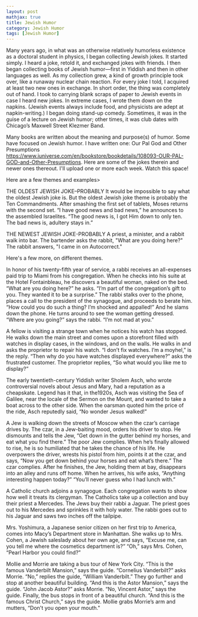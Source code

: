 ```yaml
---
layout: post
mathjax: true
title: Jewish Humor
category: Jewish Humor
tags: [Jewish Humor]
---
```



Many years ago, in what was an otherwise relatively humorless existence as a doctoral student in physics, I began collecting Jewish jokes. It started simply. I heard a joke, retold it, and exchanged jokes with friends. I then began collecting books of Jewish humor—first in Yiddish and then in other languages as well. As my collection grew, a kind of growth principle took over, like a runaway nuclear chain reaction. For every joke I told, I acquired at least two new ones in exchange. In short order, the thing was completely out of hand. I took to carrying blank scraps of paper to Jewish events in case I heard new jokes. In extreme cases, I wrote them down on the napkins. (Jewish events always include food, and physicists are adept at napkin-writing.) I began doing stand-up comedy. Sometimes, it was in the guise of a lecture on Jewish humor; other times, it was club dates with Chicago’s Maxwell Street Klezmer Band. 

Many books are written about the meaning and purpose(s) of humor. Some have focused on Jewish humor. I have written one: 
Our Pal God and Other Presumptions
https://www.iuniverse.com/en/bookstore/bookdetails/108093-OUR-PAL-GOD-and-Other-Presumptions.
Here are some of the jokes therein and newer ones thereout. I'll upload one or more each week. Watch this space!  

Here are a few themes and examples>

THE OLDEST JEWISH JOKE–PROBABLY
It would be impossible to say what the oldest Jewish joke is. But the oldest Jewish joke theme is probably the Ten Commandments. After smashing the first set of tablets, Moses returns with the second set.
“I have good news and bad news,” he announces to the assembled Israelites. “The good news is, I got Him down to only ten. The bad news is, adultery stays in.”

THE NEWEST JEWISH JOKE-PROBABLY
A priest, a minister, and a rabbit walk into  bar.  The bartender asks the rabbit, "What are you doing here?" The rabbit answers, "I came in on Autocorrect."

Here's a few more, on different themes.

In honor of his twenty-fifth year of service, a rabbi receives an all-expenses paid trip to Miami from his congregation. When he checks into his suite at the Hotel Fontainbleau, he discovers a beautiful woman, naked on the bed.
“What are you doing here?” he asks.
“I’m part of the congregation’s gift to you. They wanted it to be a surprise.”
The rabbi stalks over to the phone, places a call to the president of the synagogue, and proceeds to berate him. “How could you do such a thing? I’m shocked and appalled!” And he slams down the phone.
He turns around to see the woman getting dressed. “Where are you going?” says the rabbi. “I’m not mad at you.”

A fellow is visiting a strange town when he notices his watch has stopped. He walks down the main street and comes upon a storefront filled with watches in display cases, in the windows, and on the walls. He walks in and asks the proprietor to repair his watch.
“I don’t fix watches. I’m a moyhel,” is the reply.
“Then why do you have watches displayed everywhere?” asks the frustrated customer.
The proprietor replies, “So what would you like me to display?”

The early twentieth-century Yiddish writer Sholem Asch, who wrote controversial novels about Jesus and Mary, had a reputation as a cheapskate. Legend has it that, in the1920s, Asch was visiting the Sea of Galilee, near the locale of the Sermon on the Mount, and wanted to take a boat across to the other side. When the oarsman quoted him the price of the ride, Asch reputedly said, “No wonder Jesus walked!”

A Jew is walking down the streets of Moscow when the czar’s carriage drives by. The czar, in a Jew-baiting mood, orders his driver to stop. He dismounts and tells the Jew, “Get down in the gutter behind my horses, and eat what you find there.”
The poor Jew complies. When he’s finally allowed to rise, he is so humiliated that he takes the chance of his life. He overpowers the driver, wrests his pistol from him, points it at the czar, and says, “Now you get down behind your horses and eat what’s there.” The czar complies.
After he finishes, the Jew, holding them at bay, disappears into an alley and runs off home.
When he arrives, his wife asks, “Anything interesting happen today?”
“You’ll never guess who I had lunch with.”

A Catholic church adjoins a synagogue. Each congregation wants to show how well it treats its clergyman. The Catholics take up a collection and buy their priest a Mercedes. The Jews buy their rabbi a Jaguar. The priest goes out to his Mercedes and sprinkles it with holy water. The rabbi goes out to his Jaguar and saws two inches off the tailpipe.

Mrs. Yoshimura, a Japanese senior citizen on her first trip to America, comes into Macy’s Department store in Manhattan. She walks up to Mrs. Cohen, a Jewish saleslady about her own age, and says, “Excuse me, can you tell me where the cosmetics department is?”
“Oh,” says Mrs. Cohen, “Pearl Harbor you could find?”

Mollie and Morrie are taking a bus tour of New York City.
“This is the famous Vanderbilt Mansion,” says the guide.
“Cornelius Vanderbilt?” asks Morrie.
“No,” replies the guide, “William Vanderbilt.”
They go further and stop at another beautiful building.
“And this is the Astor Mansion,” says the guide.
“John Jacob Astor?” asks Morrie.
“No, Vincent Astor,” says the guide.
Finally, the bus stops in front of a beautiful church.
“And this is the famous Christ Church,” says the guide.
Mollie grabs Morrie’s arm and mutters, “Don't you open your mouth."




















